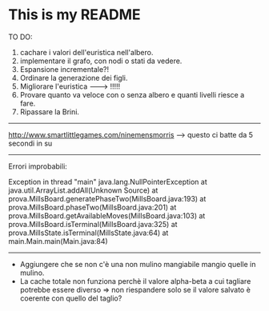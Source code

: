 # This is my README
TO DO:
1) cachare i valori dell'euristica nell'albero.
2) implementare il grafo, con nodi o stati da vedere.
3) Espansione incrementale?!
4) Ordinare la generazione dei figli.
5) Migliorare l'euristica ---> !!!!!
6) Provare quanto va veloce con o senza albero e quanti livelli riesce a fare.
7) Ripassare la Brini.

-------------------------------------------------------------------------------------
http://www.smartlittlegames.com/ninemensmorris --> questo ci batte da 5 secondi in su

--------------------------------------------------------------------------------------
Errori improbabili:

Exception in thread "main" java.lang.NullPointerException
	at java.util.ArrayList.addAll(Unknown Source)
	at prova.MillsBoard.generatePhaseTwo(MillsBoard.java:193)
	at prova.MillsBoard.phaseTwo(MillsBoard.java:201)
	at prova.MillsBoard.getAvailableMoves(MillsBoard.java:103)
	at prova.MillsBoard.isTerminal(MillsBoard.java:325)
	at prova.MillsState.isTerminal(MillsState.java:64)
	at main.Main.main(Main.java:84)

---------------------------------------------------------------------------------------
- Aggiungere che se non c'è una non mulino mangiabile mangio quelle in mulino.
- La cache totale non funziona perchè il valore alpha-beta a cui tagliare potrebbe essere diverso => non riespandere solo se il valore salvato è coerente con quello del taglio?